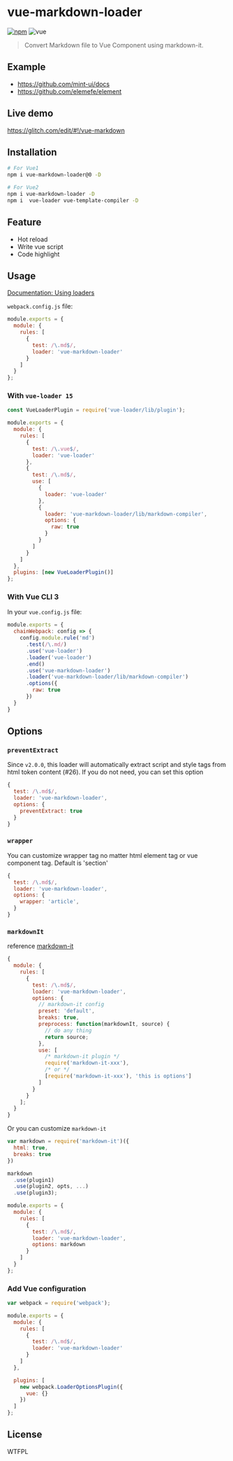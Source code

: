 # vue-markdown-loader

[![npm](https://img.shields.io/npm/v/vue-markdown-loader.svg?style=flat-square)](https://www.npmjs.com/package/vue-markdown-loader)
![vue](https://img.shields.io/badge/vue-2.x-4fc08d.svg?colorA=2c3e50&style=flat-square)

> Convert Markdown file to Vue Component using markdown-it.

## Example

- https://github.com/mint-ui/docs
- https://github.com/elemefe/element

## Live demo

https://glitch.com/edit/#!/vue-markdown

## Installation

```bash
# For Vue1
npm i vue-markdown-loader@0 -D

# For Vue2
npm i vue-markdown-loader -D
npm i  vue-loader vue-template-compiler -D
```

## Feature

- Hot reload
- Write vue script
- Code highlight

## Usage

[Documentation: Using loaders](https://webpack.js.org/concepts/loaders/)

`webpack.config.js` file:

```javascript
module.exports = {
  module: {
    rules: [
      {
        test: /\.md$/,
        loader: 'vue-markdown-loader'
      }
    ]
  }
};
```

### With `vue-loader 15`

```js
const VueLoaderPlugin = require('vue-loader/lib/plugin');

module.exports = {
  module: {
    rules: [
      {
        test: /\.vue$/,
        loader: 'vue-loader'
      },
      {
        test: /\.md$/,
        use: [
          {
            loader: 'vue-loader'
          },
          {
            loader: 'vue-markdown-loader/lib/markdown-compiler',
            options: {
              raw: true
            }
          }
        ]
      }
    ]
  },
  plugins: [new VueLoaderPlugin()]
};
```

### With Vue CLI 3

In your `vue.config.js` file:

```js
module.exports = {
  chainWebpack: config => {
    config.module.rule('md')
      .test(/\.md/)
      .use('vue-loader')
      .loader('vue-loader')
      .end()
      .use('vue-markdown-loader')
      .loader('vue-markdown-loader/lib/markdown-compiler')
      .options({
        raw: true
      })
  }
}
```

## Options

### `preventExtract`

Since `v2.0.0`, this loader will automatically extract script and style tags from html token content (#26). If you do not need, you can set this option

```js
{
  test: /\.md$/,
  loader: 'vue-markdown-loader',
  options: {
    preventExtract: true
  }
}
```

### `wrapper`

You can customize wrapper tag no matter html element tag or vue component tag. Default is 'section'

```js
{
  test: /\.md$/,
  loader: 'vue-markdown-loader',
  options: {
    wrapper: 'article',
  }
}
```

### `markdownIt`

reference [markdown-it](https://github.com/markdown-it/markdown-it#init-with-presets-and-options)

```javascript
{
  module: {
    rules: [
      {
        test: /\.md$/,
        loader: 'vue-markdown-loader',
        options: {
          // markdown-it config
          preset: 'default',
          breaks: true,
          preprocess: function(markdownIt, source) {
            // do any thing
            return source;
          },
          use: [
            /* markdown-it plugin */
            require('markdown-it-xxx'),
            /* or */
            [require('markdown-it-xxx'), 'this is options']
          ]
        }
      }
    ];
  }
}
```

Or you can customize `markdown-it`

```javascript
var markdown = require('markdown-it')({
  html: true,
  breaks: true
})

markdown
  .use(plugin1)
  .use(plugin2, opts, ...)
  .use(plugin3);

module.exports = {
  module: {
    rules: [
      {
        test: /\.md$/,
        loader: 'vue-markdown-loader',
        options: markdown
      }
    ]
  }
};
```

### Add Vue configuration

```js
var webpack = require('webpack');

module.exports = {
  module: {
    rules: [
      {
        test: /\.md$/,
        loader: 'vue-markdown-loader'
      }
    ]
  },

  plugins: [
    new webpack.LoaderOptionsPlugin({
      vue: {}
    })
  ]
};
```

## License

WTFPL

